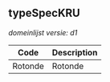 ## typeSpecKRU

*domeinlijst versie: d1* 

 |Code |Description	|
|	---	|	---	|
| Rotonde | Rotonde |
